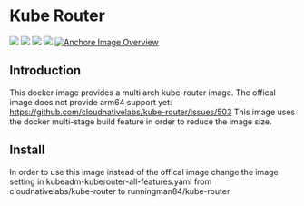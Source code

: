 Kube Router
============

[![](https://images.microbadger.com/badges/version/runningman84/kube-router.svg)](https://hub.docker.com/r/runningman84/kube-router "Click to view the image on Docker Hub")
[![](https://images.microbadger.com/badges/image/runningman84/kube-router.svg)](https://hub.docker.com/r/runningman84/kube-router "Click to view the image on Docker Hub")
[![](https://img.shields.io/docker/stars/runningman84/kube-router.svg)](https://hub.docker.com/r/runningman84/kube-router "Click to view the image on Docker Hub")
[![](https://img.shields.io/docker/pulls/runningman84/kube-router.svg)](https://hub.docker.com/r/runningman84/kube-router "Click to view the image on Docker Hub")
[![Anchore Image Overview](https://anchore.io/service/badges/image/1ef8b47356c1ca8ea007e4f10e4eab8816c6c9b2880bf6e47e544dd41519c2b2)](https://anchore.io/image/dockerhub/runningman84%2Fkube-router%3Alatest)

Introduction
----
This docker image provides a multi arch kube-router image. The offical image does not provide arm64 support yet:
https://github.com/cloudnativelabs/kube-router/issues/503
This image uses the docker multi-stage build feature in order to reduce the image size.

Install
----

In order to use this image instead of the offical image change the image setting in kubeadm-kuberouter-all-features.yaml from cloudnativelabs/kube-router to runningman84/kube-router

